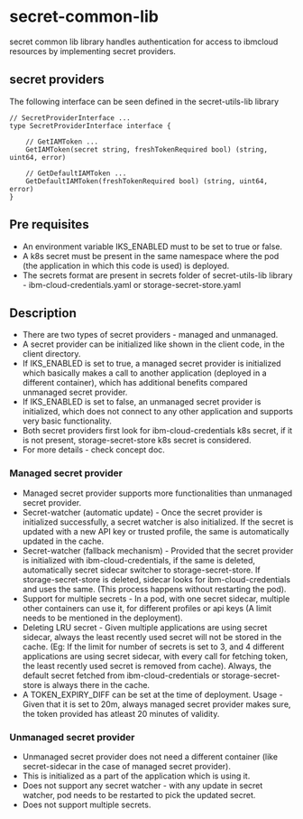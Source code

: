 # secret-common-lib
secret common lib library handles authentication for access to ibmcloud resources by implementing secret providers.

## secret providers

The following interface can be seen defined in the secret-utils-lib library
```
// SecretProviderInterface ...
type SecretProviderInterface interface {

	// GetIAMToken ...
	GetIAMToken(secret string, freshTokenRequired bool) (string, uint64, error)

	// GetDefaultIAMToken ...
	GetDefaultIAMToken(freshTokenRequired bool) (string, uint64, error)
}
```

## Pre requisites
- An environment variable IKS_ENABLED must to be set to true or false.
- A k8s secret must be present in the same namespace where the pod (the application in which this code is used) is deployed.
- The secrets format are present in secrets folder of secret-utils-lib library - ibm-cloud-credentials.yaml or storage-secret-store.yaml

## Description
- There are two types of secret providers - managed and unmanaged.
- A secret provider can be initialized like shown in the client code, in the client directory.
- If IKS_ENABLED is set to true, a managed secret provider is initialized which basically makes a call to another application (deployed in a different container), which has additional benefits compared unmanaged secret provider.
- If IKS_ENABLED is set to false, an unmanaged secret provider is initialized, which does not connect to any other application and supports very basic functionality.
- Both secret providers first look for ibm-cloud-credentials k8s secret, if it is not present, storage-secret-store k8s secret is considered.
- For more details - check concept doc.

### Managed secret provider
- Managed secret provider supports more functionalities than unmanaged secret provider.
- Secret-watcher (automatic update) - Once the secret provider is initialized successfully, a secret watcher is also initialized. If the secret is updated with a new API key or trusted profile, the same is automatically updated in the cache.
- Secret-watcher (fallback mechanism) - Provided that the secret provider is initialized with ibm-cloud-credentials, if the same is deleted, automatically secret sidecar switcher to storage-secret-store. If storage-secret-store is deleted, sidecar looks for ibm-cloud-credentials and uses the same. (This process happens without restarting the pod).
- Support for multiple secrets - In a pod, with one secret sidecar, multiple other containers can use it, for different profiles or api keys (A limit needs to be mentioned in the deployment).
- Deleting LRU secret - Given multiple applications are using secret sidecar, always the least recently used secret will not be stored in the cache. (Eg: If the limit for number of secrets is set to 3, and 4 different applications are using secret sidecar, with every call for fetching token, the least recently used secret is removed from cache). Always, the default secret fetched from ibm-cloud-credentials or storage-secret-store is always there in the cache.
- A TOKEN_EXPIRY_DIFF can be set at the time of deployment. Usage - Given that it is set to 20m, always managed secret provider makes sure, the token provided has atleast 20 minutes of validity.


### Unmanaged secret provider
- Unmanaged secret provider does not need a different container (like secret-sidecar in the case of managed secret provider).
- This is initialized as a part of the application which is using it.
- Does not support any secret watcher - with any update in secret watcher, pod needs to be restarted to pick the updated secret.
- Does not support multiple secrets.


